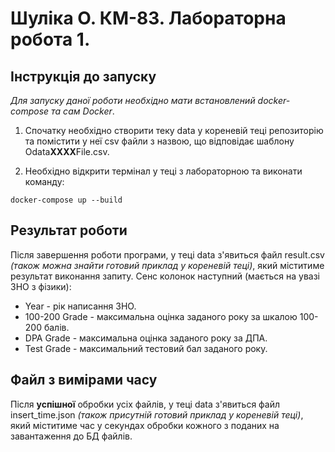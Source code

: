 # Шуліка О. КМ-83. Лабораторна робота 1.

## Інструкція до запуску

*Для запуску даної роботи необхідно мати встановлений docker-compose та сам Docker*.

1. Спочатку необхідно створити теку data у кореневій теці репозиторію та помістити у неї csv файли з назвою, що відповідає
шаблону Odata**XXXX**File.csv.

2. Необхідно відкрити термінал у теці з лабораторною та виконати команду:
```
docker-compose up --build
```

## Результат роботи

Після завершення роботи програми, у теці data з'явиться файл result.csv *(також можна знайти готовий приклад у кореневій теці)*,
який міститиме результат виконання запиту.
Сенс колонок наступний (мається на увазі ЗНО з фізики):

- Year - рік написання ЗНО.
- 100-200 Grade - максимальна оцінка заданого року за шкалою 100-200 балів.
- DPA Grade - максимальна оцінка заданого року за ДПА.
- Test Grade - максимальний тестовий бал заданого року.

## Файл з вимірами часу

Після **успішної** обробки усіх файлів, у теці data з'явиться файл insert_time.json *(також присутній готовий приклад у кореневій теці)*,
який міститиме час у секундах обробки кожного з поданих на завантаження до БД файлів.
